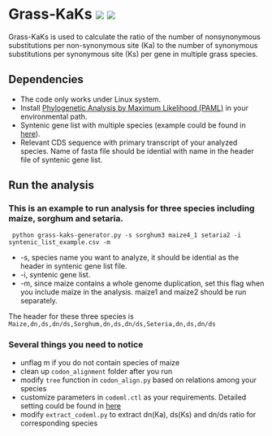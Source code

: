 # Grass-KaKs ![](https://img.shields.io/badge/Release-v1.0.1-blue.svg)  [![](https://img.shields.io/pypi/l/Django.svg)](https://github.com/shanwai1234/Grass-KaKs/commits/master)
Grass-KaKs is used to calculate the ratio of the number of nonsynonymous substitutions per non-synonymous site (Ka) to the number of synonymous substitutions per synonymous site (Ks) per gene in multiple grass species.

## Dependencies

- The code only works under Linux system.
- Install [Phylogenetic Analysis by Maximum Likelihood (PAML)](http://abacus.gene.ucl.ac.uk/software/paml.html) in your environmental path.
- Syntenic gene list with multiple species (example could be found in [here](10.6084/m9.figshare.3113488.v1)).
- Relevant CDS sequence with primary transcript of your analyzed species. Name of fasta file should be idential with name in the header file of syntenic gene list.

## Run the analysis

### This is an example to run analysis for three species including maize, sorghum and setaria.
```
 python grass-kaks-generator.py -s sorghum3 maize4_1 setaria2 -i syntenic_list_example.csv -m
```
- -s, species name you want to analyze, it should be idential as the header in syntenic gene list file.
- -i, syntenic gene list.
- -m, since maize contains a whole genome duplication, set this flag when you include maize in the analysis. maize1 and maize2 should be run separately.

The header for these three species is `Maize,dn,ds,dn/ds,Sorghum,dn,ds,dn/ds,Seteria,dn,ds,dn/ds`

### Several things you need to notice
- unflag m if you do not contain species of maize
- clean up `codon_alignment` folder after you run
- modify `tree` function in `codon_align.py` based on relations among your species
- customize parameters in `codeml.ctl` as your requirements. Detailed setting could be found in [here](http://nebc.nerc.ac.uk/bioinformatics/documentation/paml/doc/pamlDOC.pdf)  
- modify `extract_codeml.py` to extract dn(Ka), ds(Ks) and dn/ds ratio for corresponding species
